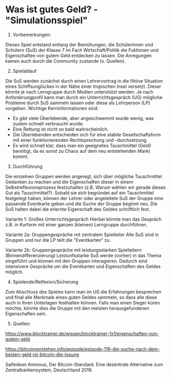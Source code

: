 # Was ist gutes Geld? - "Simulationsspiel"

1. Vorbemerkungen:

Dieses Spiel entstand entlang der Bemühungen, die Schülerinnen und Schülern (SuS) der Klasse 7 im Fach Wirtschaft/Politik die Fuktionen und Eigenschaften von gutem Geld entdecken zu lassen. Die Anregungen kamen auch durch die Community zustande (s. Quellen).

2. Spielablauf

Die SuS werden zunächst durch einen Lehrervortrag in die fiktive Situation eines Schiffsunglückes in der Nähe einer tropischen Insel versetzt. Dieser könnte je nach Lerngruppe durch Medien unterstützt werden. Je nach Anforderungprofil kann man durch ein Unterrichtsgespräch (UG) mögliche Probleme durch SuS sammeln lassen oder diese als Lehrperson (LP) vorgeben. Wichtige Kerninformationen sind:

- Es gibt viele Überlebende, aber angeschwemmt wurde wenig, was zudem schnell verbraucht wurde.
- Eine Rettung ist nicht so bald wahrscheinlich.
- Die Überlebenden entscheiden sich für eine stabile Gesellschaftsform mit einer funktionierenden Rechtsprechung und -durchsetzung.
- Es wird schnell klar, dass man ein geeignetes Tauschmittel (Geld) benötigt, da es sonst zu Chaos auf dem neu entstehenden Markt kommt.

3. Durchführung

Die einzelnen Gruppen werden angeregt, sich über mögliche Tauschmittel Gedanken zu machen und die Eigenschaften dieser in einem Selbstreflexionsprozess festzuhalten (z.B. Warum wählen wir gerade dieses Gut als Tauschmittel?).
Sobald sie sich begründet auf ein Tauschmittel festgelegt haben, können der Lehrer oder angeleitete SuS der Gruppe eine passende Eventkarte geben und die Suche der Gruppe beginnt neu. Die SuS halten dabei die erlernte Eigenschaft des Geldes schriftlich fest.

Variante 1: Großes Unterrichtsgespräch
Hierbei könnte man das Gespräch z.B. in Kurform mit einer ganzen (kleinen) Lerngruppe durchführen.

Variante 2a: Gruppengespräche mit zentralem Spielleiter
Alle SuS sind in Gruppen und nur die LP teilt die "Eventkarten" zu.

Variante 2b: Gruppengespräche mit leistungsstarken Spielleitern (Binnendifferenzierung)
Leistunfsstarke SuS werde (vorher) in das Thema eingeführt und können mit den Gruppen interagieren. Dadurch sind intensivere Gespräche um die Eventkarten und Eigenschaften des Geldes möglich.

4. Spielende/Relfexion/Sicherung

Zum Abschluss des Spieles kann man im UG die Erfahrungen besprechen und final alle Merkmale eines guten Geldes sammeln, so dass alle diese auch in ihren Unterlagen festhalten können. Falls man einen Sieger küren möchte, könnte dies die Gruppe mit den meisten herausgefundenen Eigenschaften sein.

5. Quellen:
   
https://www.blocktrainer.de/wissen/blocktrainer-1x1/eigenschaften-von-gutem-geld

https://bitcoinverstehen.info/episode/episode-119-die-suche-nach-dem-besten-geld-ist-bitcoin-die-losung

Saifedean Ammous, Der Bitcoin-Standard. Eine dezentrale Alternative zum Zentralbankensystem, Deutschland 2019.
